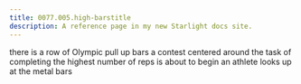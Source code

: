 ```yaml
---
title: 0077.005.high-barstitle
description: A reference page in my new Starlight docs site.
---
```

there is a row of Olympic pull up bars 
a contest centered around the task of completing the highest number of reps is about to begin
an athlete looks up at the metal bars